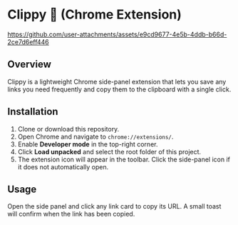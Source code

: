 # Clippy 📎 (Chrome Extension)

https://github.com/user-attachments/assets/e9cd9677-4e5b-4ddb-b66d-2ce7d6eff446

## Overview
Clippy is a lightweight Chrome side-panel extension that lets you save any links you need frequently and copy them to the clipboard with a single click.

## Installation
1. Clone or download this repository.
2. Open Chrome and navigate to `chrome://extensions/`.
3. Enable **Developer mode** in the top-right corner.
4. Click **Load unpacked** and select the root folder of this project.
5. The extension icon will appear in the toolbar. Click the side-panel icon if it does not automatically open.

## Usage
Open the side panel and click any link card to copy its URL. A small toast will confirm when the link has been copied.
